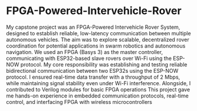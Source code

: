 # FPGA-Powered-Intervehicle-Rover
My capstone project was an FPGA-Powered Intervehicle Rover System, designed to establish reliable, low-latency communication between multiple autonomous vehicles. 
The aim was to explore scalable, decentralized rover coordination for potential applications in swarm robotics and autonomous navigation. 
We used an FPGA (Basys 3) as the master controller, communicating with ESP32-based slave rovers over Wi-Fi using the ESP-NOW protocol.
My core responsibility was establishing and testing reliable bidirectional communication between two ESP32s using the ESP-NOW protocol. I ensured real-time data transfer with a throughput of 2 Mbps, while maintaining signal stability even under Wi-Fi interference. Alongside, I contributed to Verilog modules for basic FPGA operations
This project gave me hands-on experience in embedded communication protocols, real-time control, and interfacing FPGA with wireless microcontrollers
